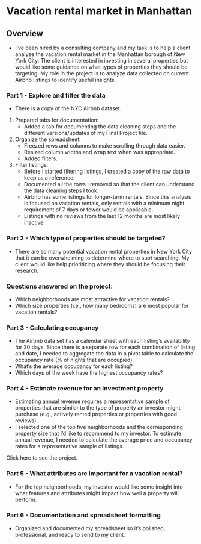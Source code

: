 # Vacation rental market in Manhattan

## Overview
* I’ve been hired by a consulting company and my task is to help a client analyze the vacation rental market in the Manhattan borough of New York City. The client is interested in investing in several properties but would like some guidance on what types of properties they should be targeting. My role in the project is to analyze data collected on current Airbnb listings to identify useful insights.

### Part 1 - Explore and filter the data
* There is a copy of the NYC Airbnb dataset.

1. Prepared tabs for documentation:
   - Added a tab for documenting the data cleaning steps and the different versions/updates of my Final Project file.
2. Organize the spreadsheet:
   - Freezed rows and columns to make scrolling through data easier.
   - Resized column widths and wrap text when was appropriate.
   - Added filters.
3. Filter listings:
   - Before I started filtering listings, I created a copy of the raw data to keep as a reference.
   - Documented all the rows I removed so that the client can understand the data cleaning steps I took.
   - Airbnb has some listings for longer-term rentals. Since this analysis is focused on vacation rentals, only rentals with a minimum night requirement of 7 days or fewer would be applicable.
   - Listings with no reviews from the last 12 months are most likely inactive.

### Part 2 - Which type of properties should be targeted?
* There are so many potential vacation rental properties in New York City that it can be overwhelming to determine where to start searching. My client would like help prioritizing where they should be focusing their research.

### Questions answered on the project:

* Which neighborhoods are most attractive for vacation rentals?
* Which size properties (i.e., how many bedrooms) are most popular for vacation rentals?

### Part 3 - Calculating occupancy
* The Airbnb data set has a calendar sheet with each listing’s availability for 30 days. Since there is a separate row for each combination of listing and date, I needed to aggregate the data in a pivot table to calculate the occupancy rate (% of nights that are occupied).
* What’s the average occupancy for each listing?
* Which days of the week have the highest occupancy rates?

### Part 4 - Estimate revenue for an investment property
* Estimating annual revenue requires a representative sample of properties that are similar to the type of property an investor might purchase (e.g., actively rented properties or properties with good reviews).
* I selected one of the top five neighborhoods and the corresponding property size that I’d like to recommend to my investor. To estimate annual revenue, I needed to calculate the average price and occupancy rates for a representative sample of listings.

Click here to see the project.

### Part 5 - What attributes are important for a vacation rental?
* For the top neighborhoods, my investor would like some insight into what features and attributes might impact how well a property will perform.  

### Part 6 - Documentation and spreadsheet formatting
* Organized and documented my spreadsheet so it’s polished, professional, and ready to send to my client.
